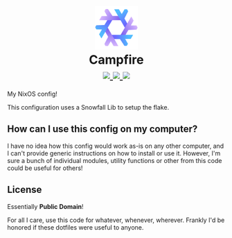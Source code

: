 <h1 align="center">
	<img src="./.github/assets/nixos-logo.png" width="100px"/>
	<br>
	Campfire
	<br>
	<div align="center">
		<a = href="https://nixos.org">
			<img src="https://img.shields.io/badge/NixOS-unstable-blue.svg?style=for-the-badge&labelColor=1E1E2E&logo=NixOS&logoColor=C6A0F6&color=A5ADCB">
		</a>
		<a href="https://github.com/leoluxo/dots/">
			<img src="https://img.shields.io/github/repo-size/leoluxo/dots?color=A5ADCB&labelColor=1E1E2E&style=for-the-badge&logo=github&logoColor=C6A0F6">
		</a>
		<a>
			<img src="https://img.shields.io/static/v1.svg?style=for-the-badge&label=License&message=CC0&colorA=1E1E2E&colorB=A5ADCB&logo=unlicense&logoColor=C6A0F6&"/>
		</a>
	</div>
</h1>

My NixOS config!

This configuration uses a Snowfall Lib to setup the flake.

## How can I use this config on my computer?
I have no idea how this config would work as-is on any other computer, and I can't provide generic instructions on how to install or use it.
However, I'm sure a bunch of individual modules, utility functions or other from this code could be useful for others!

## License
Essentially **Public Domain**!

For all I care, use this code for whatever, whenever, wherever.
Frankly I'd be honored if these dotfiles were useful to anyone.

